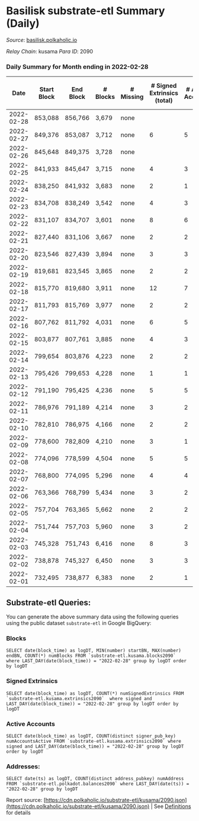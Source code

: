 # Basilisk substrate-etl Summary (Daily)

_Source_: [basilisk.polkaholic.io](https://basilisk.polkaholic.io)

*Relay Chain*: kusama
*Para ID*: 2090



### Daily Summary for Month ending in 2022-02-28


| Date | Start Block | End Block | # Blocks | # Missing | # Signed Extrinsics (total) | # Active Accounts | # Addresses with Balances | # Events | # Transfers | # XCM Transfers In | # XCM Transfers Out |
| ---- | ----------- | --------- | -------- | --------- | --------------------------- | ----------------- | ------------------------- | -------- | ----------- | ------------------ | ------------------- |
| 2022-02-28 | 853,088 | 856,766 | 3,679 | none  |  |  | 11,915 | 11,040 |   |   |   |
| 2022-02-27 | 849,376 | 853,087 | 3,712 | none  | 6 | 5 | 11,915 | 11,151 |   |   |   |
| 2022-02-26 | 845,648 | 849,375 | 3,728 | none  |  |  | 11,915 | 11,187 |   |   |   |
| 2022-02-25 | 841,933 | 845,647 | 3,715 | none  | 4 | 3 | 11,915 | 11,159 |   |   |   |
| 2022-02-24 | 838,250 | 841,932 | 3,683 | none  | 2 | 1 | 11,915 | 11,056 |   |   |   |
| 2022-02-23 | 834,708 | 838,249 | 3,542 | none  | 4 | 3 | 11,915 | 10,637 |   |   |   |
| 2022-02-22 | 831,107 | 834,707 | 3,601 | none  | 8 | 6 | 11,915 | 10,822 |   |   |   |
| 2022-02-21 | 827,440 | 831,106 | 3,667 | none  | 2 | 2 | 11,915 | 11,008 |   |   |   |
| 2022-02-20 | 823,546 | 827,439 | 3,894 | none  | 3 | 3 | 11,915 | 11,691 |   |   |   |
| 2022-02-19 | 819,681 | 823,545 | 3,865 | none  | 2 | 2 | 11,915 | 11,605 |   |   |   |
| 2022-02-18 | 815,770 | 819,680 | 3,911 | none  | 12 | 7 | 11,915 | 11,761 |   |   |   |
| 2022-02-17 | 811,793 | 815,769 | 3,977 | none  | 2 | 2 | 11,915 | 11,938 |   |   |   |
| 2022-02-16 | 807,762 | 811,792 | 4,031 | none  | 6 | 5 | 11,915 | 12,112 |   |   |   |
| 2022-02-15 | 803,877 | 807,761 | 3,885 | none  | 4 | 3 | 11,915 | 11,668 |   |   |   |
| 2022-02-14 | 799,654 | 803,876 | 4,223 | none  | 2 | 2 | 11,915 | 12,676 |   |   |   |
| 2022-02-13 | 795,426 | 799,653 | 4,228 | none  | 1 | 1 | 11,915 | 12,693 |   |   |   |
| 2022-02-12 | 791,190 | 795,425 | 4,236 | none  | 5 | 5 | 11,915 | 12,721 |   |   |   |
| 2022-02-11 | 786,976 | 791,189 | 4,214 | none  | 3 | 2 | 11,915 | 12,658 |   |   |   |
| 2022-02-10 | 782,810 | 786,975 | 4,166 | none  | 2 | 2 | 11,915 | 12,505 |   |   |   |
| 2022-02-09 | 778,600 | 782,809 | 4,210 | none  | 3 | 1 | 11,915 | 12,640 |   |   |   |
| 2022-02-08 | 774,096 | 778,599 | 4,504 | none  | 5 | 5 | 11,915 | 13,528 |   |   |   |
| 2022-02-07 | 768,800 | 774,095 | 5,296 | none  | 4 | 4 | 11,915 | 15,904 |   |   |   |
| 2022-02-06 | 763,366 | 768,799 | 5,434 | none  | 3 | 2 | 11,915 | 16,312 |   |   |   |
| 2022-02-05 | 757,704 | 763,365 | 5,662 | none  | 2 | 2 | 11,915 | 16,999 |   |   |   |
| 2022-02-04 | 751,744 | 757,703 | 5,960 | none  | 3 | 2 | 11,915 | 17,895 |   |   |   |
| 2022-02-03 | 745,328 | 751,743 | 6,416 | none  | 8 | 3 | 11,915 | 19,269 |   |   |   |
| 2022-02-02 | 738,878 | 745,327 | 6,450 | none  | 3 | 3 | 11,915 | 19,362 |   |   |   |
| 2022-02-01 | 732,495 | 738,877 | 6,383 | none  | 2 | 1 | 11,915 | 19,161 |   |   |   |

## Substrate-etl Queries:
You can generate the above summary data using the following queries using the public dataset `substrate-etl` in Google BigQuery:


### Blocks
```
SELECT date(block_time) as logDT, MIN(number) startBN, MAX(number) endBN, COUNT(*) numBlocks FROM `substrate-etl.kusama.blocks2090`  where LAST_DAY(date(block_time)) = "2022-02-28" group by logDT order by logDT
```


### Signed Extrinsics
```
SELECT date(block_time) as logDT, COUNT(*) numSignedExtrinsics FROM `substrate-etl.kusama.extrinsics2090`  where signed and LAST_DAY(date(block_time)) = "2022-02-28" group by logDT order by logDT
```


### Active Accounts
```
SELECT date(block_time) as logDT, COUNT(distinct signer_pub_key) numAccountsActive FROM `substrate-etl.kusama.extrinsics2090` where signed and LAST_DAY(date(block_time)) = "2022-02-28" group by logDT order by logDT
```


### Addresses:
```
SELECT date(ts) as logDT, COUNT(distinct address_pubkey) numAddress FROM `substrate-etl.polkadot.balances2090` where LAST_DAY(date(ts)) = "2022-02-28" group by logDT
```



Report source: [https://cdn.polkaholic.io/substrate-etl/kusama/2090.json](https://cdn.polkaholic.io/substrate-etl/kusama/2090.json) | See [Definitions](/DEFINITIONS.md) for details
